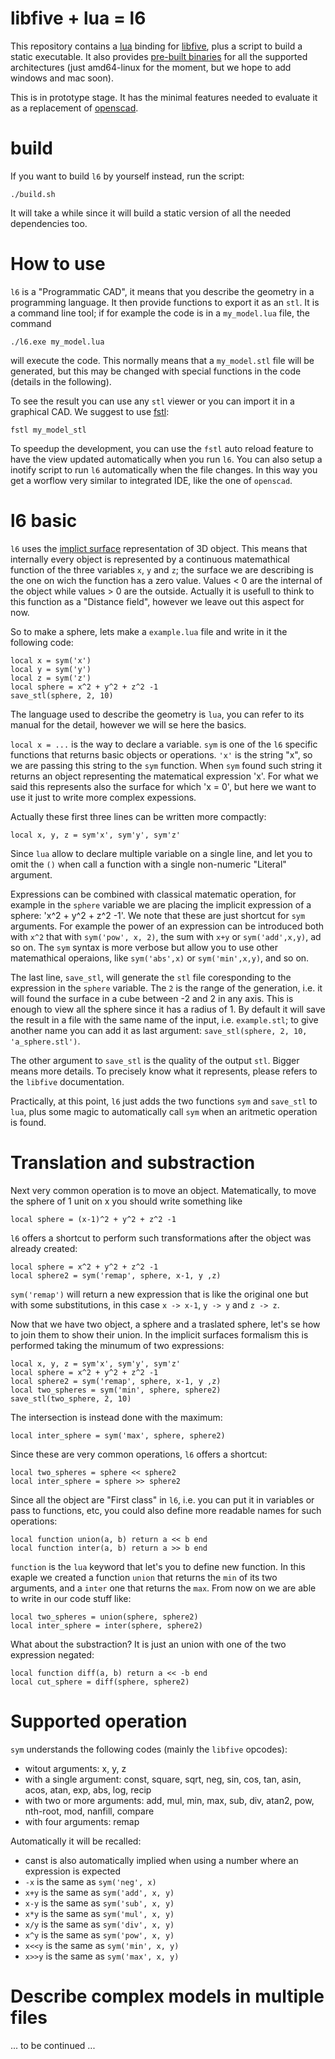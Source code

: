 
# libfive + lua = l6

This repository contains a [lua](https://www.lua.org/) binding for
[libfive](https://github.com/libfive/libfive), plus a script to build a static
executable. It also provides [pre-built
binaries](https://github.com/pocomane/l6/releases) for all the supported
architectures (just amd64-linux for the moment, but we hope to add windows and
mac soon).

This is in prototype stage. It has the minimal features needed to evaluate it
as a replacement of [openscad](https://openscad.org/).

# build

If you want to build `l6` by yourself instead, run the script:

```
./build.sh
```

It will take a while since it will build a static version of all the needed
dependencies too.

# How to use

`l6` is a "Programmatic CAD", it means that you describe the geometry in a programming
language. It then provide functions to export it as an `stl`. It is a command line
tool; if for example the code is in a `my_model.lua` file, the command

```
./l6.exe my_model.lua
```

will execute the code. This normally means that a `my_model.stl` file will be generated,
but this may be changed with special functions in the code (details in the following).

To see the result you can use any `stl` viewer or you can import it in a graphical
CAD. We suggest to use [fstl](https://github.com/fstl-app/fstl):

```
fstl my_model_stl
```

To speedup the development, you can use the `fstl` auto reload feature to have the
view updated automatically when you run `l6`. You can also setup a inotify script to
run `l6` automatically when the file changes. In this way you get a worflow very similar
to integrated IDE, like the one of `openscad`.

# l6 basic

`l6` uses the [implict surface](https://en.wikipedia.org/wiki/Implicit_surface)
representation of 3D object. This means that internally every object is
represented by a continuous matemathical function of the three variables `x`,
`y` and `z`; the surface we are describing is the one on wich the function has
a zero value. Values < 0 are the internal of the object while values > 0 are
the outside. Actually it is usefull to think to this function as a "Distance
field", however we leave out this aspect for now.

So to make a sphere, lets make a `example.lua` file and write in it the following
code:

```
local x = sym('x')
local y = sym('y')
local z = sym('z')
local sphere = x^2 + y^2 + z^2 -1
save_stl(sphere, 2, 10)
```

The language used to describe the geometry is `lua`, you can
refer to its manual for the detail, however we will se here the basics.

`local x = ...` is the way to declare a variable. `sym` is one of the `l6`
specific functions that returns basic objects or operations. `'x'` is the
string "x", so we are passing this string to the `sym` function. When `sym`
found such string it returns an object representing the matematical expression
'x'. For what we said this represents also the surface for which 'x = 0', but
here we want to use it just to write more complex expessions.

Actually these first three lines can be written more compactly:

```
local x, y, z = sym'x', sym'y', sym'z'
```
Since `lua` allow to declare multiple variable on a single line, and let you to
omit the `()` when call a function with a single non-numeric "Literal" argument.

Expressions can be combined with classical matematic operation, for example in
the `sphere` variable we are placing the implicit expression of a sphere:
'x^2 + y^2 + z^2 -1'.  We note that these are just shortcut for `sym`
arguments. For example the power of an expression can be introduced both with
`x^2` that with `sym('pow', x, 2)`, the sum with `x+y` or `sym('add',x,y)`, ad
so on.  The `sym` syntax is more verbose but allow you to use other
matemathical operaions, like `sym('abs',x)` or `sym('min',x,y)`, and so on.

The last line, `save_stl`, will generate the `stl` file coresponding to the
expression in the `sphere` variable. The `2` is the range of the generation,
i.e. it will found the surface in a cube between -2 and 2 in any axis. This is
enough to view all the sphere since it has a radius of 1. By default it will
save the result in a file with the same name of the input, i.e. `example.stl`;
to give another name you can add it as last argument: `save_stl(sphere, 2, 10,
'a_sphere.stl')`.

The other argument to `save_stl` is the quality of the output `stl`. Bigger means
more details. To precisely know what it represents, please refers to the
`libfive` documentation.

Practically, at this point, `l6` just adds the two functions `sym` and `save_stl`
to `lua`, plus some magic to automatically call `sym` when an aritmetic operation
is found.

# Translation and substraction

Next very common operation is to move an object. Matematically, to move the sphere
of 1 unit on x you should write something like

```
local sphere = (x-1)^2 + y^2 + z^2 -1
```

`l6` offers a shortcut to perform such transformations after the object was already
created:

```
local sphere = x^2 + y^2 + z^2 -1
local sphere2 = sym('remap', sphere, x-1, y ,z)
```

`sym('remap')` will return a new expression that is like the original one but with
some substitutions, in this case `x -> x-1`, `y -> y` and `z -> z`.

Now that we have two object, a sphere and a traslated sphere, let's se how to
join them to show their union. In the implicit surfaces formalism this is performed
taking the minumum of two expressions:

```
local x, y, z = sym'x', sym'y', sym'z'
local sphere = x^2 + y^2 + z^2 -1
local sphere2 = sym('remap', sphere, x-1, y ,z)
local two_spheres = sym('min', sphere, sphere2)
save_stl(two_sphere, 2, 10)
```

The intersection is instead done with the maximum:

```
local inter_sphere = sym('max', sphere, sphere2)
```

Since these are very common operations, `l6` offers a shortcut:

```
local two_spheres = sphere << sphere2
local inter_sphere = sphere >> sphere2
```

Since all the object are "First class" in `l6`, i.e. you can put it in
variables or pass to functions, etc, you could also define more readable names
for such operations:

```
local function union(a, b) return a << b end
local function inter(a, b) return a >> b end
```

`function` is the `lua` keyword that let's you to define new function. In this
exaple we created a function `union` that returns the `min` of its two
arguments, and a `inter` one that returns the `max`. From now on we are able to
write in our code stuff like:

```
local two_spheres = union(sphere, sphere2)
local inter_sphere = inter(sphere, sphere2)
```

What about the substraction? It is just an union with one of the two expression
negated:

```
local function diff(a, b) return a << -b end
local cut_sphere = diff(sphere, sphere2)
```

# Supported operation

`sym` understands the following codes (mainly the `libfive` opcodes):
- witout arguments: x, y, z
- with a single argument: const, square, sqrt, neg, sin, cos, tan, asin, acos, atan, exp,
  abs, log, recip
- with two or more arguments: add, mul, min, max, sub, div, atan2, pow, nth-root,
  mod, nanfill, compare
- with four arguments: remap

Automatically it will be recalled:
- canst is also automatically implied when using a number where an expression is expected
- `-x` is the same as `sym('neg', x)`
- `x+y` is the same as `sym('add', x, y)`
- `x-y` is the same as `sym('sub', x, y)`
- `x*y` is the same as `sym('mul', x, y)`
- `x/y` is the same as `sym('div', x, y)`
- `x^y` is the same as `sym('pow', x, y)`
- `x<<y` is the same as `sym('min', x, y)`
- `x>>y` is the same as `sym('max', x, y)`

# Describe complex models in multiple files

... to be continued ...


